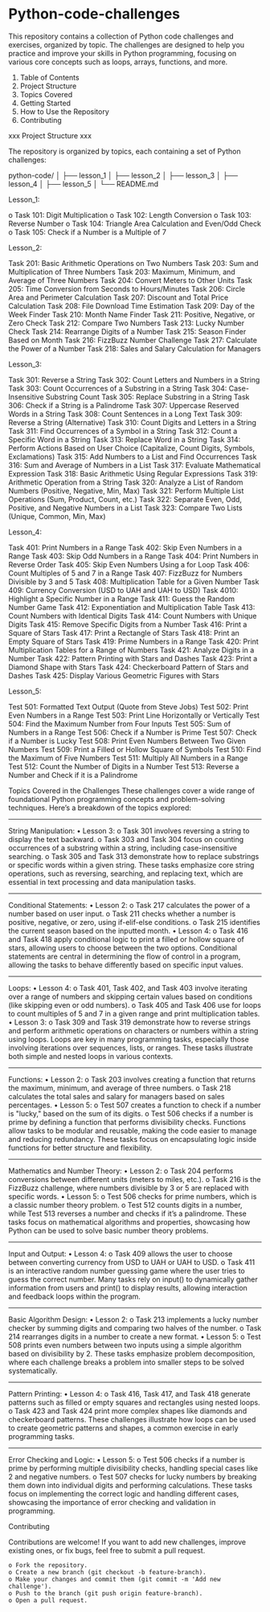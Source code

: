 # Python-code-challenges
This repository contains a collection of Python code challenges and exercises, organized by topic. The challenges are designed to help you practice and improve your skills in Python programming, focusing on various core concepts such as loops, arrays, functions, and more.

  1) Table of Contents
  2) Project Structure
  3) Topics Covered
  4) Getting Started
  5) How to Use the Repository
  6) Contributing

xxx Project Structure xxx

  The repository is organized by topics, each containing a set of Python challenges:

python-code/
│
├── lesson_1
│
├── lesson_2
│
├── lesson_3
│
├── lesson_4
│
├── lesson_5
│
└── README.md

Lesson_1:

  o Task 101: Digit Multiplication
  o Task 102: Length Conversion
  o Task 103: Reverse Number
  o Task 104: Triangle Area Calculation and Even/Odd Check
  o Task 105: Check if a Number is a Multiple of 7

Lesson_2:

  Task 201: Basic Arithmetic Operations on Two Numbers
  Task 203: Sum and Multiplication of Three Numbers
  Task 203: Maximum, Minimum, and Average of Three Numbers
  Task 204: Convert Meters to Other Units
  Task 205: Time Conversion from Seconds to Hours/Minutes
  Task 206: Circle Area and Perimeter Calculation
  Task 207: Discount and Total Price Calculation
  Task 208: File Download Time Estimation
  Task 209: Day of the Week Finder
  Task 210: Month Name Finder
  Task 211: Positive, Negative, or Zero Check
  Task 212: Compare Two Numbers
  Task 213: Lucky Number Check
  Task 214: Rearrange Digits of a Number
  Task 215: Season Finder Based on Month
  Task 216: FizzBuzz Number Challenge
  Task 217: Calculate the Power of a Number
  Task 218: Sales and Salary Calculation for Managers

Lesson_3:

  Task 301: Reverse a String
  Task 302: Count Letters and Numbers in a String
  Task 303: Count Occurrences of a Substring in a String
  Task 304: Case-Insensitive Substring Count
  Task 305: Replace Substring in a String
  Task 306: Check if a String is a Palindrome
  Task 307: Uppercase Reserved Words in a String
  Task 308: Count Sentences in a Long Text
  Task 309: Reverse a String (Alternative)
  Task 310: Count Digits and Letters in a String
  Task 311: Find Occurrences of a Symbol in a String
  Task 312: Count a Specific Word in a String
  Task 313: Replace Word in a String
  Task 314: Perform Actions Based on User Choice (Capitalize, Count Digits, Symbols, Exclamations)
  Task 315: Add Numbers to a List and Find Occurrences
  Task 316: Sum and Average of Numbers in a List
  Task 317: Evaluate Mathematical Expression
  Task 318: Basic Arithmetic Using Regular Expressions
  Task 319: Arithmetic Operation from a String
  Task 320: Analyze a List of Random Numbers (Positive, Negative, Min, Max)
  Task 321: Perform Multiple List Operations (Sum, Product, Count, etc.)
  Task 322: Separate Even, Odd, Positive, and Negative Numbers in a List
  Task 323: Compare Two Lists (Unique, Common, Min, Max)

Lesson_4:

  Task 401: Print Numbers in a Range
  Task 402: Skip Even Numbers in a Range
  Task 403: Skip Odd Numbers in a Range
  Task 404: Print Numbers in Reverse Order
  Task 405: Skip Even Numbers Using a for Loop
  Task 406: Count Multiples of 5 and 7 in a Range
  Task 407: FizzBuzz for Numbers Divisible by 3 and 5
  Task 408: Multiplication Table for a Given Number
  Task 409: Currency Conversion (USD to UAH and UAH to USD)
  Task 4010: Highlight a Specific Number in a Range
  Task 411: Guess the Random Number Game
  Task 412: Exponentiation and Multiplication Table
  Task 413: Count Numbers with Identical Digits
  Task 414: Count Numbers with Unique Digits
  Task 415: Remove Specific Digits from a Number
  Task 416: Print a Square of Stars
  Task 417: Print a Rectangle of Stars
  Task 418: Print an Empty Square of Stars
  Task 419: Prime Numbers in a Range
  Task 420: Print Multiplication Tables for a Range of Numbers
  Task 421: Analyze Digits in a Number
  Task 422: Pattern Printing with Stars and Dashes
  Task 423: Print a Diamond Shape with Stars
  Task 424: Checkerboard Pattern of Stars and Dashes
  Task 425: Display Various Geometric Figures with Stars

Lesson_5:

  Test 501: Formatted Text Output (Quote from Steve Jobs)
  Test 502: Print Even Numbers in a Range
  Test 503: Print Line Horizontally or Vertically
  Test 504: Find the Maximum Number from Four Inputs
  Test 505: Sum of Numbers in a Range
  Test 506: Check if a Number is Prime
  Test 507: Check if a Number is Lucky
  Test 508: Print Even Numbers Between Two Given Numbers
  Test 509: Print a Filled or Hollow Square of Symbols
  Test 510: Find the Maximum of Five Numbers
  Test 511: Multiply All Numbers in a Range
  Test 512: Count the Number of Digits in a Number
  Test 513: Reverse a Number and Check if it is a Palindrome

Topics Covered in the Challenges
  These challenges cover a wide range of foundational Python programming concepts and problem-solving techniques. Here’s a breakdown of the topics explored:
________________________________________
String Manipulation:
  •	Lesson 3:
    o	Task 301 involves reversing a string to display the text backward.
    o	Task 303 and Task 304 focus on counting occurrences of a substring within a string, including case-insensitive searching.
    o	Task 305 and Task 313 demonstrate how to replace substrings or specific words within a given string.
  These tasks emphasize core string operations, such as reversing, searching, and replacing text, which are essential in text processing and data manipulation tasks.
________________________________________
Conditional Statements:
  •	Lesson 2:
    o	Task 217 calculates the power of a number based on user input.
    o	Task 211 checks whether a number is positive, negative, or zero, using if-elif-else conditions.
    o	Task 215 identifies the current season based on the inputted month.
  •	Lesson 4:
    o	Task 416 and Task 418 apply conditional logic to print a filled or hollow square of stars, allowing users to choose between the two options.
  Conditional statements are central in determining the flow of control in a program, allowing the tasks to behave differently based on specific input values.
________________________________________
Loops:
  •	Lesson 4:
    o	Task 401, Task 402, and Task 403 involve iterating over a range of numbers and skipping certain values based on conditions (like skipping even or odd numbers).
    o	Task 405 and Task 406 use for loops to count multiples of 5 and 7 in a given range and print multiplication tables.
  •	Lesson 3:
    o	Task 309 and Task 319 demonstrate how to reverse strings and perform arithmetic operations on characters or numbers within a string using loops.
  Loops are key in many programming tasks, especially those involving iterations over sequences, lists, or ranges. These tasks illustrate both simple and nested loops in various contexts.
________________________________________
Functions:
  •	Lesson 2:
    o	Task 203 involves creating a function that returns the maximum, minimum, and average of three numbers.
    o	Task 218 calculates the total sales and salary for managers based on sales percentages.
  •	Lesson 5:
    o	Test 507 creates a function to check if a number is "lucky," based on the sum of its digits.
    o	Test 506 checks if a number is prime by defining a function that performs divisibility checks.
  Functions allow tasks to be modular and reusable, making the code easier to manage and reducing redundancy. These tasks focus on encapsulating logic inside functions for better structure and flexibility.
________________________________________
Mathematics and Number Theory:
  •	Lesson 2:
    o	Task 204 performs conversions between different units (meters to miles, etc.).
    o	Task 216 is the FizzBuzz challenge, where numbers divisible by 3 or 5 are replaced with specific words.
  •	Lesson 5:
    o	Test 506 checks for prime numbers, which is a classic number theory problem.
    o	Test 512 counts digits in a number, while Test 513 reverses a number and checks if it’s a palindrome.
  These tasks focus on mathematical algorithms and properties, showcasing how Python can be used to solve basic number theory problems.
________________________________________
Input and Output:
  •	Lesson 4:
    o	Task 409 allows the user to choose between converting currency from USD to UAH or UAH to USD.
    o	Task 411 is an interactive random number guessing game where the user tries to guess the correct number.
  Many tasks rely on input() to dynamically gather information from users and print() to display results, allowing interaction and feedback loops within the program.
________________________________________
Basic Algorithm Design:
  •	Lesson 2:
    o	Task 213 implements a lucky number checker by summing digits and comparing two halves of the number.
    o	Task 214 rearranges digits in a number to create a new format.
  •	Lesson 5:
    o	Test 508 prints even numbers between two inputs using a simple algorithm based on divisibility by 2.
  These tasks emphasize problem decomposition, where each challenge breaks a problem into smaller steps to be solved systematically.
________________________________________
Pattern Printing:
  •	Lesson 4:
    o	Task 416, Task 417, and Task 418 generate patterns such as filled or empty squares and rectangles using nested loops.
    o	Task 423 and Task 424 print more complex shapes like diamonds and checkerboard patterns.
  These challenges illustrate how loops can be used to create geometric patterns and shapes, a common exercise in early programming tasks.
________________________________________
Error Checking and Logic:
  •	Lesson 5:
    o	Test 506 checks if a number is prime by performing multiple divisibility checks, handling special cases like 2 and negative numbers.
    o	Test 507 checks for lucky numbers by breaking them down into individual digits and performing calculations.
  These tasks focus on implementing the correct logic and handling different cases, showcasing the importance of error checking and validation in programming.

Contributing

  Contributions are welcome! If you want to add new challenges, improve existing ones, or fix bugs, feel free to submit a pull request.

    o Fork the repository.
    o Create a new branch (git checkout -b feature-branch).
    o Make your changes and commit them (git commit -m 'Add new challenge').
    o Push to the branch (git push origin feature-branch).
    o Open a pull request.
